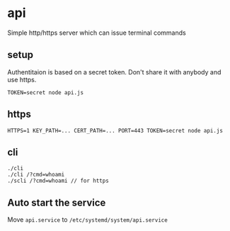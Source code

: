 # api

Simple http/https server which can issue terminal commands

## setup

Authentitaion is based on a secret token. Don't share it with anybody and use
https.

```
TOKEN=secret node api.js
```

## https

```
HTTPS=1 KEY_PATH=... CERT_PATH=... PORT=443 TOKEN=secret node api.js
```

## cli

```
./cli
./cli /?cmd=whoami
./scli /?cmd=whoami // for https
```

## Auto start the service

Move `api.service` to `/etc/systemd/system/api.service`
